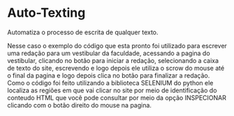 # Auto-Texting
Automatiza o processo de escrita de qualquer texto.

Nesse caso o exemplo do código que esta pronto foi utilizado para escrever uma redação para um vestibular da faculdade, acessando a pagina do vestibular, clicando no botão para iniciar a redação, selecionando a caixa de texto do site, escrevendo e logo depois ele utiliza o scrow do mouse até o final da pagina e logo depois clica no botão para finalizar a redação. Como o código foi feito utilizando a biblioteca SELENIUM  do python ele localiza as regiões em que vai clicar no site por meio de identificação do conteudo HTML que você pode consultar por meio da opção INSPECIONAR clicando com o botão direito do mouse na pagina. 
